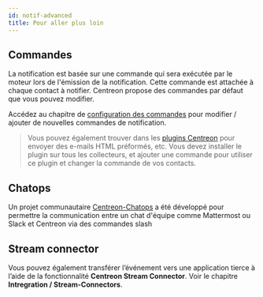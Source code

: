 ```yaml
---
id: notif-advanced
title: Pour aller plus loin
---
```


## Commandes

La notification est basée sur une commande qui sera exécutée par le
moteur lors de l'émission de la notification. Cette commande est
attachée à chaque contact à notifier. Centreon propose des commandes par
défaut que vous pouvez modifier.

Accédez au chapitre de [configuration des
commandes](../monitoring/basic-objects/commands#definition) pour
modifier / ajouter de nouvelles commandes de notification.

> Vous pouvez également trouver dans les [plugins
> Centreon](https://github.com/centreon/centreon-plugins/tree/master/notification)
> pour envoyer des e-mails HTML préformés, etc. Vous devez installer le
> plugin sur tous les collecteurs, et ajouter une commande pour utiliser
> ce plugin et changer la commande de vos contacts.

## Chatops

Un projet communautaire [Centreon-Chatops](https://github.com/centreon/centreon-chatops)
a été développé pour permettre la communication entre un chat d'équipe
comme Mattermost ou Slack et Centreon via des commandes slash

## Stream connector

Vous pouvez également transférer l’événement vers une application tierce
à l’aide de la fonctionnalité **Centreon Stream Connector**. Voir le
chapitre **Intregration / Stream-Connectors**.
